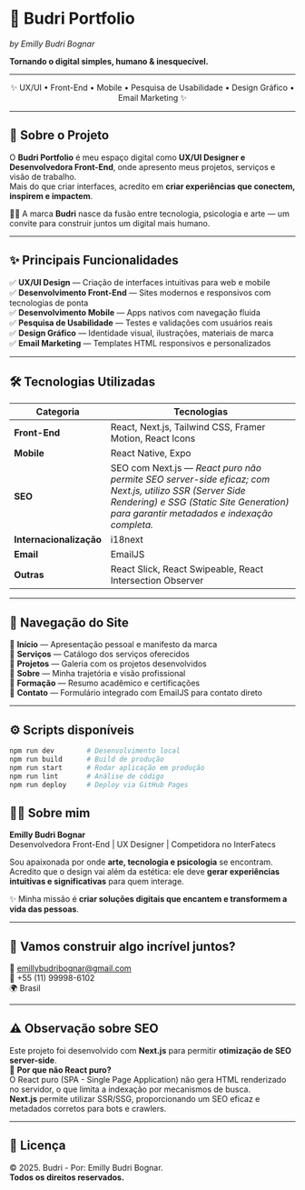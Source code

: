 # 🌟 **Budri Portfolio**  
_by Emilly Budri Bognar_

**Tornando o digital simples, humano & inesquecível.**  

---

<p align="center">
✨ UX/UI • Front-End • Mobile • Pesquisa de Usabilidade • Design Gráfico • Email Marketing ✨
</p>

---

## 🚀 **Sobre o Projeto**

O **Budri Portfolio** é meu espaço digital como **UX/UI Designer e Desenvolvedora Front-End**, onde apresento meus projetos, serviços e visão de trabalho.  
Mais do que criar interfaces, acredito em **criar experiências que conectem, inspirem e impactem**.  

🧑‍🎨 A marca **Budri** nasce da fusão entre tecnologia, psicologia e arte — um convite para construir juntos um digital mais humano.

---

## ✨ **Principais Funcionalidades**

✅ **UX/UI Design** — Criação de interfaces intuitivas para web e mobile  
✅ **Desenvolvimento Front-End** — Sites modernos e responsivos com tecnologias de ponta  
✅ **Desenvolvimento Mobile** — Apps nativos com navegação fluida  
✅ **Pesquisa de Usabilidade** — Testes e validações com usuários reais  
✅ **Design Gráfico** — Identidade visual, ilustrações, materiais de marca  
✅ **Email Marketing** — Templates HTML responsivos e personalizados  

---

## 🛠️ **Tecnologias Utilizadas**

| Categoria        | Tecnologias |
|------------------|-------------|
| **Front-End**    | React, Next.js, Tailwind CSS, Framer Motion, React Icons |
| **Mobile**       | React Native, Expo |
| **SEO**          | SEO com Next.js — _React puro não permite SEO server-side eficaz; com Next.js, utilizo SSR (Server Side Rendering) e SSG (Static Site Generation) para garantir metadados e indexação completa._ |
| **Internacionalização** | i18next |
| **Email**        | EmailJS |
| **Outras**       | React Slick, React Swipeable, React Intersection Observer |

---

## 📁 **Navegação do Site**

🔸 **Início** — Apresentação pessoal e manifesto da marca  
🔸 **Serviços** — Catálogo dos serviços oferecidos  
🔸 **Projetos** — Galeria com os projetos desenvolvidos  
🔸 **Sobre** — Minha trajetória e visão profissional  
🔸 **Formação** — Resumo acadêmico e certificações  
🔸 **Contato** — Formulário integrado com EmailJS para contato direto  

---

## ⚙️ **Scripts disponíveis**

```bash
npm run dev        # Desenvolvimento local
npm run build      # Build de produção
npm run start      # Rodar aplicação em produção
npm run lint       # Análise de código
npm run deploy     # Deploy via GitHub Pages
```

## 👩‍💻 Sobre mim

**Emilly Budri Bognar**  
Desenvolvedora Front-End | UX Designer | Competidora no InterFatecs 

Sou apaixonada por onde **arte, tecnologia e psicologia** se encontram.  
Acredito que o design vai além da estética: ele deve **gerar experiências intuitivas e significativas** para quem interage.

✨ Minha missão é **criar soluções digitais que encantem e transformem a vida das pessoas**.

---

## 💌 Vamos construir algo incrível juntos?

📧 emillybudribognar@gmail.com  
📱 +55 (11) 99998-6102  
🌍 Brasil  

---

## ⚠️ Observação sobre SEO

Este projeto foi desenvolvido com **Next.js** para permitir **otimização de SEO server-side**.  
📌 **Por que não React puro?**  
O React puro (SPA - Single Page Application) não gera HTML renderizado no servidor, o que limita a indexação por mecanismos de busca.  
**Next.js** permite utilizar SSR/SSG, proporcionando um SEO eficaz e metadados corretos para bots e crawlers.

---

## 📜 Licença

© 2025. Budri - Por: Emilly Budri Bognar.  
**Todos os direitos reservados.**
